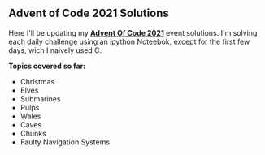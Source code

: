 ## Advent of Code 2021 Solutions

Here I'll be updating my [**Advent Of Code 2021**](https://adventofcode.com/) event solutions. I'm solving each daily challenge using an ipython Noteebok, except for the first few days, wich I naively used C. 

**Topics covered so far:**

- Christmas 
- Elves 
- Submarines 
- Pulps 
- Wales 
- Caves
- Chunks
- Faulty Navigation Systems
